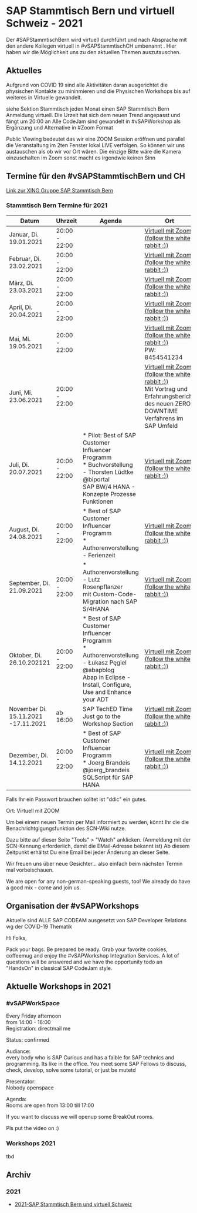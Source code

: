 # SAP Stammtisch Bern und virtuell Schweiz - 2021

Der #SAPStammtischBern wird virtuell durchführt und nach Absprache  mit den andere Kollegen virtuell in #vSAPStammtischCH umbenannt . Hier haben wir die Möglichkeit uns zu den aktuellen Themen auszutauschen.

## Aktuelles

Aufgrund von COVID 19 sind alle Aktivitäten daran ausgerichtet die physischen Kontakte zu mininmieren und die Physischen Workshops bis auf weiteres in Virtuelle gewandelt.

siehe Sektion Stammtisch jeden Monat einen SAP Stammtisch Bern Anmeldung virtuell. Die Urzeit hat sich dem neuen Trend angepasst und fängt um 20:00 an
Alle CodeJam sind gewandelt in #vSAPWorkshop als Ergänzung und Alternative in #Zoom Format

Public Viewing bedeutet das wir eine ZOOM Session eröffnen und parallel die Veranstaltung im 2ten Fenster lokal LIVE verfolgen.
So können wir uns austauschen als ob wir vor Ort wären. Die einzige Bitte wäre die Kamera einzuschalten im Zoom sonst macht es irgendwie keinen Sinn

## Termine für den #vSAPStammtischBern und CH

[Link zur XING Gruppe SAP Stammtisch Bern](https://www.xing.com/communities/groups/sap-stammtisch-bern-30f8-1079650)

### Stammtisch Bern Termine für 2021

| Datum | Uhrzeit | Agenda | Ort
| --- | --- | --- | ---
| Januar, Di. 19.01.2021 | 20:00 - 22:00 | | [Virtuell mit Zoom</br> (follow the white rabbit :))](https://us02web.zoom.us/j/92185252407?pwd=bnovSVBUQk14eHA0cUlQSStJbytZdz09)
| Februar, Di. 23.02.2021 | 20:00 - 22:00 | | [Virtuell mit Zoom</br> (follow the white rabbit :))](https://us02web.zoom.us/j/92185252407?pwd=bnovSVBUQk14eHA0cUlQSStJbytZdz09)
| März, Di. 23.03.2021 | 20:00 - 22:00 | | [Virtuell mit Zoom</br> (follow the white rabbit :))](https://us02web.zoom.us/j/92185252407?pwd=bnovSVBUQk14eHA0cUlQSStJbytZdz09)
| April, Di. 20.04.2021 | 20:00 - 22:00 | | [Virtuell mit Zoom</br> (follow the white rabbit :))](https://us02web.zoom.us/j/92185252407?pwd=bnovSVBUQk14eHA0cUlQSStJbytZdz09)
| Mai, Mi. 19.05.2021 | 20:00 - 22:00 | | [Virtuell mit Zoom</br> (follow the white rabbit :))](https://us02web.zoom.us/j/92185252407?pwd=bnovSVBUQk14eHA0cUlQSStJbytZdz09)</br>PW: 8454541234
| Juni, Mi. 23.06.2021 | 20:00 - 22:00 | | [Virtuell mit Zoom</br> (follow the white rabbit :))](https://us02web.zoom.us/j/92185252407?pwd=bnovSVBUQk14eHA0cUlQSStJbytZdz09)</br>Mit Vortrag und Erfahrungsbericht des neuen ZERO DOWNTIME Verfahrens im SAP Umfeld
| Juli, Di. 20.07.2021 | 20:00 - 22:00 | * Pilot: Best of SAP Customer Influencer Programm</br>* Buchvorstellung</br>- Thorsten Lüdtke</br> @biportal</br> SAP BW/4 HANA - Konzepte Prozesse Funktionen | [Virtuell mit Zoom</br> (follow the white rabbit :))](https://us02web.zoom.us/j/92185252407?pwd=bnovSVBUQk14eHA0cUlQSStJbytZdz09)
| August, Di. 24.08.2021 | 20:00 - 22:00 | * Best of SAP Customer Influencer Programm </br>* Authorenvorstellung - Ferienzeit | [Virtuell mit Zoom</br> (follow the white rabbit :))](https://us02web.zoom.us/j/92185252407?pwd=bnovSVBUQk14eHA0cUlQSStJbytZdz09)
| September, Di. 21.09.2021 | 20:00 - 22:00 | * Authorenvorstellung</br>- Lutz Rosenpflanzer</br> mit Custom-Code-Migration nach SAP S/4HANA | [Virtuell mit Zoom</br> (follow the white rabbit :))](https://us02web.zoom.us/j/92185252407?pwd=bnovSVBUQk14eHA0cUlQSStJbytZdz09)
| Oktober, Di. 26.10.202121 | 20:00 - 22:00 | * Best of SAP Customer Influencer Programm</br>* Authorenvorstellung</br>- Łukasz Pęgiel</br> @abapblog</br> Abap in Eclipse - Install, Configure, Use and Enhance your ADT | [Virtuell mit Zoom</br> (follow the white rabbit :))](https://us02web.zoom.us/j/92185252407?pwd=bnovSVBUQk14eHA0cUlQSStJbytZdz09)
| November Di. 15.11.2021 -17.11.2021 | ab 16:00 | SAP TechED Time</br> Just go to the Workshop Section |	[Virtuell mit Zoom</br> (follow the white rabbit :))](https://us02web.zoom.us/j/92185252407?pwd=bnovSVBUQk14eHA0cUlQSStJbytZdz09)
| Dezember, Di. 14.12.2021 | 20:00 - 22:00 | * Best of SAP Customer Influencer Programm</br>* Joerg Brandeis</br>@joerg_brandeis</br>SQLScript für SAP HANA | [Virtuell mit Zoom</br> (follow the white rabbit :))](https://us02web.zoom.us/j/92185252407?pwd=bnovSVBUQk14eHA0cUlQSStJbytZdz09)

Falls Ihr ein Passwort brauchen solltet ist "ddic" ein gutes.

Ort: Virtuell mit ZOOM

Um bei einem neuen Termin per Mail informiert zu werden, könnt Ihr die die Benachrichtgigungsfunktion des SCN-Wiki nutze.

Dazu bitte auf dieser Seite "Tools" > "Watch" anklicken.    (Anmeldung mit der SCN-Kennung erforderlich, damit die EMail-Adresse bekannt ist)
Ab diesem Zeitpunkt erhältst Du eine Email bei jeder Änderung an dieser Seite.

Wir freuen uns über neue Gesichter... also einfach beim nächsten Termin mal vorbeischauen.

We are open for any non-german-speaking guests, too! We already do have a good mix - come and join us.

## Organisation der #vSAPWorkshops

 Aktuelle sind ALLE SAP CODEAM ausgesetzt von SAP Developer Relations wg der COVID-19 Thematik

Hi Folks,

Pack your bags. Be prepared be ready. Grab your favorite cookies, coffeemug and enjoy the #vSAPWorkshop Integration Services. A lot of questions will be answered and we have the opportunity todo an "HandsOn" in classical SAP CodeJam style.

## Aktuelle Workshops in 2021

### #vSAPWorkSpace

Every Friday afternoon  
from 14:00 - 16:00  
Registration: directmail me

Status: confirmed

Audiance:  
every body who is SAP Curious and has a faible for SAP technics and programming. Its like in the office. You meet some SAP Fellows to discuss, check, develop, solve some tutorial, or just be mutetd

Presentator:  
Nobody openspace

Agenda:  
Rooms are open from 13:00 till 17:00

If you want to discuss we will openup some BreakOut rooms.

Pls put the video on :)

### Workshops 2021

tbd
## Archiv

### 2021

- [2021-SAP Stammtisch Bern und virtuell Schweiz](2021.md)
